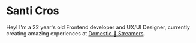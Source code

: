 # Santi Cros

Hey! I'm a 22 year's old Frontend developer and UX/UI Designer, currently creating amazing experiences at [Domestic 🔮 Streamers](https://domesticstreamers.com/).

<!--
**santicros/santicros** is a ✨ _special_ ✨ repository because its `README.md` (this file) appears on your GitHub profile.

Here are some ideas to get you started:

- 🔭 I’m currently working on ...
- 🌱 I’m currently learning ...
- 👯 I’m looking to collaborate on ...
- 🤔 I’m looking for help with ...
- 💬 Ask me about ...
- 📫 How to reach me: ...
- 😄 Pronouns: ...
- ⚡ Fun fact: ...
-->
